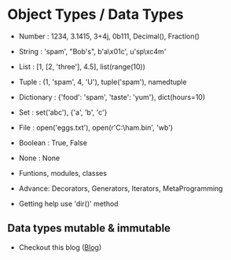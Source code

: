 # Object Types / Data Types

- Number : 1234, 3.1415, 3+4j, 0b111, Decimal(), Fraction()
  
- String : 'spam', "Bob's", b'a\x01c', u'sp\xc4m'
  
- List : [1, [2, 'three'], 4.5], list(range(10))
  
- Tuple : (1, 'spam', 4, 'U'), tuple('spam'), namedtuple
  
- Dictionary : {'food': 'spam', 'taste': 'yum'}, dict(hours=10)

- Set : set('abc'), {'a', 'b', 'c'}

- File : open('eggs.txt'), open(r'C:\ham.bin', 'wb')

- Boolean : True, False
  
- None : None
  
- Funtions, modules, classes
  

- Advance: Decorators, Generators, Iterators, MetaProgramming

* Getting help use 'dir()' method


## Data types mutable & immutable
- Checkout this blog ([Blog](https://strngeblogs.hashnode.dev/understanding-mutable-and-immutable-objects-in-python))